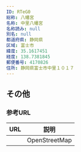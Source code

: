 ```yaml
---
ID: RTeG0
総称: 八幡宮
名称: 中里八幡宮
名称読み: null
別名: null
都道府県: 静岡県
区域: 富士市
緯度: 35.1617451
経度: 138.7381845
郵便番号: 4170826
住所: 静岡県富士市中里１０１７
---
```


## その他

### 参考URL

| URL | 説明          |
| --- | ------------- |
|     | OpenStreetMap |
